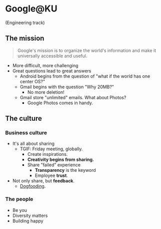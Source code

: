 # Google@KU
(Engineering track)

## The mission

> Google's mission is to organize the world's information and make it universally accessible and useful.

* More difficult, more challenging
* Great questions lead to great answers
  * Android begins from the question of "what if the world has one center OS?"
  * Gmail begins with the question "Why 20MB?"
    * No more deletion!
  * Gmail store "unlimited" emails. What about Photos?
    * Google Photos comes in handy.

## The culture

### Business culture
* It's all about sharing
  * TGIF: Friday meeting, globally.
    * Create inspirations.
    * __Creativity begins from sharing.__
    * Share "failed" experience
      * __Transparency__ is the keyword
      * Employee __trust__.
* Not only share, but __feedback__.
  * [Dogfooding](https://en.wikipedia.org/wiki/Eating_your_own_dog_food).

### The people
* Be you
* Diversity matters
* Building happy
